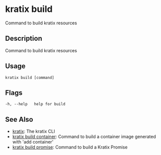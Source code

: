 # kratix build
Command to build kratix resources

## Description
Command to build kratix resources

## Usage
```
kratix build [command]
```


## Flags
```
-h, --help   help for build
```


## See Also

* [kratix](/main/kratix-cli/reference/kratix): The kratix CLI
* [kratix build container](/main/kratix-cli/reference/kratix-build-container): Command to build a container image generated with 'add container'
* [kratix build promise](/main/kratix-cli/reference/kratix-build-promise): Command to build a Kratix Promise
